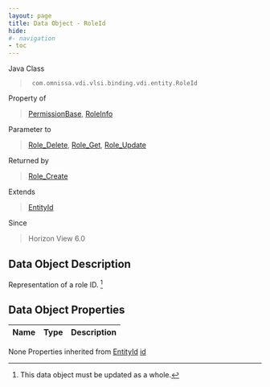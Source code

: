 ```yaml
---
layout: page
title: Data Object - RoleId
hide:
#- navigation
- toc
---
```








Java Class
> ` com.omnissa.vdi.vlsi.binding.vdi.entity.RoleId`

Property of
> [PermissionBase](vdi.users.Permission.PermissionBase.md#field_detail), [RoleInfo](vdi.users.Role.RoleInfo.md#field_detail)

Parameter to
> [Role_Delete](vdi.users.Role.md#delete), [Role_Get](vdi.users.Role.md#get), [Role_Update](vdi.users.Role.md#update)

Returned by
> [Role_Create](vdi.users.Role.md#create)

Extends
> [EntityId](vdi.EntityId.md)

Since
> Horizon View 6.0


## Data Object Description

Representation of a role ID.
 [^167]



## Data Object Properties

 Name | Type | Description
:---|:---:|:---
None
Properties inherited from [EntityId](vdi.EntityId.md)
[id](vdi.EntityId.md#id)


 


[^167]: This data object must be updated as a whole.